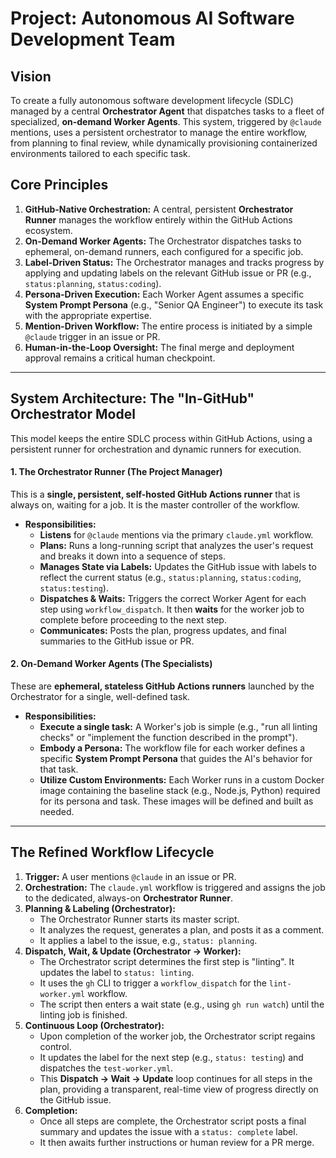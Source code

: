 # Project: Autonomous AI Software Development Team

## Vision

To create a fully autonomous software development lifecycle (SDLC) managed by a central **Orchestrator Agent** that dispatches tasks to a fleet of specialized, **on-demand Worker Agents**. This system, triggered by `@claude` mentions, uses a persistent orchestrator to manage the entire workflow, from planning to final review, while dynamically provisioning containerized environments tailored to each specific task.

## Core Principles

1.  **GitHub-Native Orchestration:** A central, persistent **Orchestrator Runner** manages the workflow entirely within the GitHub Actions ecosystem.
2.  **On-Demand Worker Agents:** The Orchestrator dispatches tasks to ephemeral, on-demand runners, each configured for a specific job.
3.  **Label-Driven Status:** The Orchestrator manages and tracks progress by applying and updating labels on the relevant GitHub issue or PR (e.g., `status:planning`, `status:coding`).
4.  **Persona-Driven Execution:** Each Worker Agent assumes a specific **System Prompt Persona** (e.g., "Senior QA Engineer") to execute its task with the appropriate expertise.
5.  **Mention-Driven Workflow:** The entire process is initiated by a simple `@claude` trigger in an issue or PR.
6.  **Human-in-the-Loop Oversight:** The final merge and deployment approval remains a critical human checkpoint.

---

## System Architecture: The "In-GitHub" Orchestrator Model

This model keeps the entire SDLC process within GitHub Actions, using a persistent runner for orchestration and dynamic runners for execution.

#### 1. The Orchestrator Runner (The Project Manager)

This is a **single, persistent, self-hosted GitHub Actions runner** that is always on, waiting for a job. It is the master controller of the workflow.

*   **Responsibilities:**
    *   **Listens** for `@claude` mentions via the primary `claude.yml` workflow.
    *   **Plans:** Runs a long-running script that analyzes the user's request and breaks it down into a sequence of steps.
    *   **Manages State via Labels:** Updates the GitHub issue with labels to reflect the current status (e.g., `status:planning`, `status:coding`, `status:testing`).
    *   **Dispatches & Waits:** Triggers the correct Worker Agent for each step using `workflow_dispatch`. It then **waits** for the worker job to complete before proceeding to the next step.
    *   **Communicates:** Posts the plan, progress updates, and final summaries to the GitHub issue or PR.

#### 2. On-Demand Worker Agents (The Specialists)

These are **ephemeral, stateless GitHub Actions runners** launched by the Orchestrator for a single, well-defined task.

*   **Responsibilities:**
    *   **Execute a single task:** A Worker's job is simple (e.g., "run all linting checks" or "implement the function described in the prompt").
    *   **Embody a Persona:** The workflow file for each worker defines a specific **System Prompt Persona** that guides the AI's behavior for that task.
    *   **Utilize Custom Environments:** Each Worker runs in a custom Docker image containing the baseline stack (e.g., Node.js, Python) required for its persona and task. These images will be defined and built as needed.

---

## The Refined Workflow Lifecycle

1.  **Trigger:** A user mentions `@claude` in an issue or PR.
2.  **Orchestration:** The `claude.yml` workflow is triggered and assigns the job to the dedicated, always-on **Orchestrator Runner**.
3.  **Planning & Labeling (Orchestrator):**
    *   The Orchestrator Runner starts its master script.
    *   It analyzes the request, generates a plan, and posts it as a comment.
    *   It applies a label to the issue, e.g., `status: planning`.
4.  **Dispatch, Wait, & Update (Orchestrator -> Worker):**
    *   The Orchestrator script determines the first step is "linting". It updates the label to `status: linting`.
    *   It uses the `gh` CLI to trigger a `workflow_dispatch` for the `lint-worker.yml` workflow.
    *   The script then enters a wait state (e.g., using `gh run watch`) until the linting job is finished.
5.  **Continuous Loop (Orchestrator):**
    *   Upon completion of the worker job, the Orchestrator script regains control.
    *   It updates the label for the next step (e.g., `status: testing`) and dispatches the `test-worker.yml`.
    *   This **Dispatch -> Wait -> Update** loop continues for all steps in the plan, providing a transparent, real-time view of progress directly on the GitHub issue.
6.  **Completion:**
    *   Once all steps are complete, the Orchestrator script posts a final summary and updates the issue with a `status: complete` label.
    *   It then awaits further instructions or human review for a PR merge.